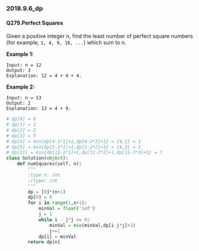 ### 2018.9.6_dp

#### Q279.Perfect Squares

Given a positive integer *n*, find the least number of perfect square numbers (for example, `1, 4, 9, 16, ...`) which sum to *n*.

**Example 1:**

```
Input: n = 12
Output: 3 
Explanation: 12 = 4 + 4 + 4.
```

**Example 2:**

```
Input: n = 13
Output: 2
Explanation: 13 = 4 + 9.
```

```python
# dp[0] = 0
# dp[1] = 1
# dp[2] = 2
# dp[3] = 3
# dp[4] = min{dp[4-1*1]+1,dp[4-2*2]+1} = {4,1} = 1
# dp[5] = min{dp[5-1*1]+1,dp[5-2*2]+1} = {4,2} = 2
# dp[11] = min{dp[11-1*1]+1,dp[11-2*2]+1,dp[11-3*3]+1} = ?
class Solution(object):
    def numSquares(self, n):
        """
        :type n: int
        :rtype: int
        """
        dp = [0]*(n+1)
        dp[0] = 0
        for i in range(1,n+1):
            minVal = float('inf')
            j = 1
            while i - j*j >= 0:
                minVal = min(minVal,dp[i-j*j]+1)
                j+=1
            dp[i] = minVal
        return dp[n]
```